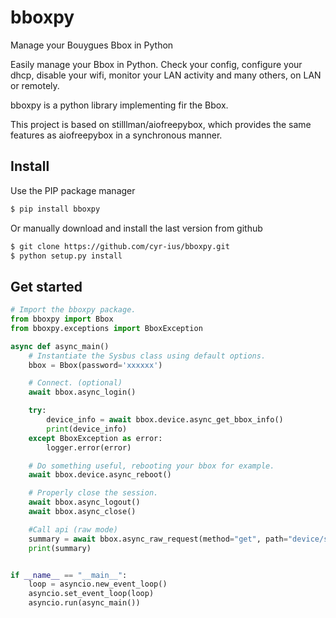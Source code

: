 # bboxpy

Manage your Bouygues Bbox in Python

Easily manage your Bbox in Python.
Check your config, configure your dhcp, disable your wifi, monitor your LAN activity and many others, on LAN or remotely.

bboxpy is a python library implementing fir the Bbox.

This project is based on stilllman/aiofreepybox, which provides the same features as aiofreepybox in a synchronous manner.

## Install

Use the PIP package manager

```bash
$ pip install bboxpy
```

Or manually download and install the last version from github

```bash
$ git clone https://github.com/cyr-ius/bboxpy.git
$ python setup.py install
```

## Get started

```python
# Import the bboxpy package.
from bboxpy import Bbox
from bboxpy.exceptions import BboxException

async def async_main()
    # Instantiate the Sysbus class using default options.
    bbox = Bbox(password='xxxxxx')

    # Connect. (optional)
    await bbox.async_login()

    try:
        device_info = await bbox.device.async_get_bbox_info()
        print(device_info)
    except BboxException as error:
        logger.error(error)

    # Do something useful, rebooting your bbox for example.
    await bbox.device.async_reboot()

    # Properly close the session.
    await bbox.async_logout()
    await bbox.async_close()

    #Call api (raw mode)
    summary = await bbox.async_raw_request(method="get", path="device/summary")
    print(summary)


if __name__ == "__main__":
    loop = asyncio.new_event_loop()
    asyncio.set_event_loop(loop)
    asyncio.run(async_main())

```
